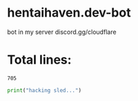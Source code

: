 # hentaihaven.dev-bot
bot in my server discord.gg/cloudflare

# Total lines:
`705`

```py
print("hacking sled...")
```
